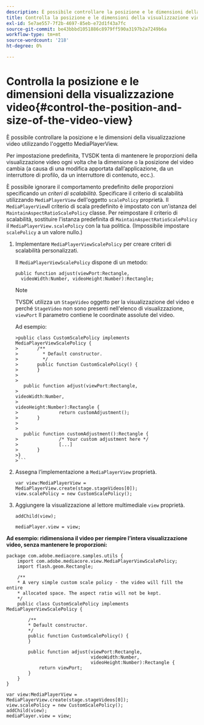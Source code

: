 ```yaml
---
description: È possibile controllare la posizione e le dimensioni della visualizzazione video utilizzando l'oggetto MediaPlayerView.
title: Controlla la posizione e le dimensioni della visualizzazione video
exl-id: 5e7ae557-7f2b-4697-85eb-e72d1f43a7fc
source-git-commit: be43bbbd1051886c8979ff590a3197b2a7249b6a
workflow-type: tm+mt
source-wordcount: '218'
ht-degree: 0%

---
```


# Controlla la posizione e le dimensioni della visualizzazione video{#control-the-position-and-size-of-the-video-view}

È possibile controllare la posizione e le dimensioni della visualizzazione video utilizzando l&#39;oggetto MediaPlayerView.

Per impostazione predefinita, TVSDK tenta di mantenere le proporzioni della visualizzazione video ogni volta che la dimensione o la posizione del video cambia (a causa di una modifica apportata dall’applicazione, da un interruttore di profilo, da un interruttore di contenuto, ecc.).

È possibile ignorare il comportamento predefinito delle proporzioni specificando un *criteri di scalabilità*. Specificare il criterio di scalabilità utilizzando `MediaPlayerView` dell&#39;oggetto `scalePolicy` proprietà. Il `MediaPlayerView`Il criterio di scala predefinito è impostato con un&#39;istanza del `MaintainAspectRatioScalePolicy` classe. Per reimpostare il criterio di scalabilità, sostituire l&#39;istanza predefinita di `MaintainAspectRatioScalePolicy` il `MediaPlayerView.scalePolicy` con la tua politica. (Impossibile impostare `scalePolicy` a un valore nullo.)

1. Implementare `MediaPlayerViewScalePolicy` per creare criteri di scalabilità personalizzati.

   Il `MediaPlayerViewScalePolicy` dispone di un metodo:

   ```
   public function adjust(viewPort:Rectangle, 
     videoWidth:Number, videoHeight:Number):Rectangle;
   ```

   >[!NOTE]
   >
   >TVSDK utilizza un `StageVideo` oggetto per la visualizzazione del video e perché `StageVideo` non sono presenti nell&#39;elenco di visualizzazione, `viewPort` Il parametro contiene le coordinate assolute del video.
   >
   >
   >Ad esempio:
   >
   >
   ```
   >public class CustomScalePolicy implements MediaPlayerViewScalePolicy { 
   >       /** 
   >         * Default constructor. 
   >         */ 
   >       public function CustomScalePolicy() { 
   >       } 
   > 
   >    
      public function adjust(viewPort:Rectangle,  
   >                                                     videoWidth:Number,  
   >                                                     videoHeight:Number):Rectangle { 
   >               return customAdjustment(); 
   >       } 
   > 
   >    
      public function customAdjustment():Rectangle { 
   >               /* Your custom adjustment here */ 
   >               [...] 
   >       } 
   >}
   >```

1. Assegna l’implementazione a `MediaPlayerView` proprietà.

   ```
   var view:MediaPlayerView = MediaPlayerView.create(stage.stageVideos[0]); 
   view.scalePolicy = new CustomScalePolicy();
   ```

1. Aggiungere la visualizzazione al lettore multimediale `view` proprietà.

   ```
   addChild(view); 
   
   mediaPlayer.view = view;
   ```

<!--<a id="example_7B08ECCDA17B4DD191FC672BD1F4C850"></a>-->

**Ad esempio: ridimensiona il video per riempire l’intera visualizzazione video, senza mantenere le proporzioni:**

```
package com.adobe.mediacore.samples.utils { 
    import com.adobe.mediacore.view.MediaPlayerViewScalePolicy; 
    import flash.geom.Rectangle; 
 
    /** 
    * A very simple custom scale policy - the video will fill the entire 
    * allocated space. The aspect ratio will not be kept. 
    */ 
    public class CustomScalePolicy implements MediaPlayerViewScalePolicy { 
 
        /** 
        * Default constructor. 
        */ 
        public function CustomScalePolicy() { 
        } 
 
        public function adjust(viewPort:Rectangle, 
                               videoWidth:Number,  
                               videoHeight:Number):Rectangle { 
            return viewPort; 
        } 
    } 
} 
 
var view:MediaPlayerView = MediaPlayerView.create(stage.stageVideos[0]); 
view.scalePolicy = new CustomScalePolicy(); 
addChild(view); 
mediaPlayer.view = view;
```
